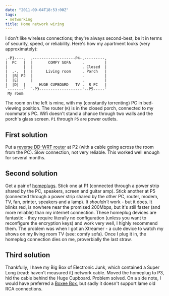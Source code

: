 ```yaml
---
date: "2011-09-04T18:53:00Z"
tags:
- networking
title: Home network wiring
---
```


I don't like wireless connections; they're always second-best, be it in terms
of security, speed, or reliability. Here's how my apartment looks (very
approximately):

```
.-P1----.  .-------------------P4-,---------,
|  PC   |  |       COMFY SOFA     .         |
|       |  |                      . Closed  |
|  .-,  |  |      Living room     . Porch   |
|  |B| P2  |                      .         |
|  |E|     |                      .         |
|  |D|  |      HUGE CUPBOARD   TV .  R PC   |
`-------'  `-P3-------------------'--P5-----'
 My room
```

The room on the left is mine, with my (constantly torrenting) PC in bed-viewing
position. The router (`R`) is in the closed porch, connected to my roommate's
PC. Wifi doesn't stand a chance through two walls and the porch's glass screen.
`P1` through `P5` are power outlets.

## First solution

Put a [reverse DD-WRT router][1] at P2 (with a cable going across the room from
the PC). Slow connection, not very reliable.  This worked well enough for
several months.

[1]: /2010/11/20/dd-wrt-awesomeness

## Second solution

Get a pair of [homeplugs](http://www.aztech.com/sg/homeplug_hl110e.html). Stick
one at P1 (connected through a power strip shared by the PC, speakers, screen
and guitar amp). Stick another at P5 (connected through a power strip shared by
the other PC, router, modem, TV, fan, printer, speakers and a lamp). It
_shouldn't_ work - but it does. It blinks red, is nowhere near the promised
200Mbps, but it's still faster (and more reliable) than my internet connection.
These homeplug devices are fantastic - they require literally no configuration
(unless you want to reconfigure the encryption keys) and work very well, I
highly recommend them.  The problem was when I got an Xtreamer - a cute device
to watch my shows on my living room TV (see: comfy sofa). Once I plug it in,
the homeplug connection dies on me, proverbially the last straw.

## Third solution

Thankfully, I have my Big Box of Electronic Junk, which contained a Super Long
(read: haven't measured it) network cable. Moved the homeplug to P3, hid the
cable behind the Huge Cupboard. Problem solved.  On a side note, I would have
preferred a [Boxee Box](http://boxee.tv), but sadly it doesn't support lame old
RCA connections.
